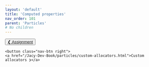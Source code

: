 ```yaml
---
layout: 'default'
title: 'Computed properties'
nav_order: 101
parent: 'Particles'
# No children
---
```



<div class="nav-btn-block">
    <button class="nav-btn left">
    <a href="/Jacy-Dev-Book/particles/assignment.html">❮ Assignment</a>
</button>

    <button class="nav-btn right">
    <a href="/Jacy-Dev-Book/particles/custom-allocators.html">Custom allocators ❯</a>
</button>

</div>
